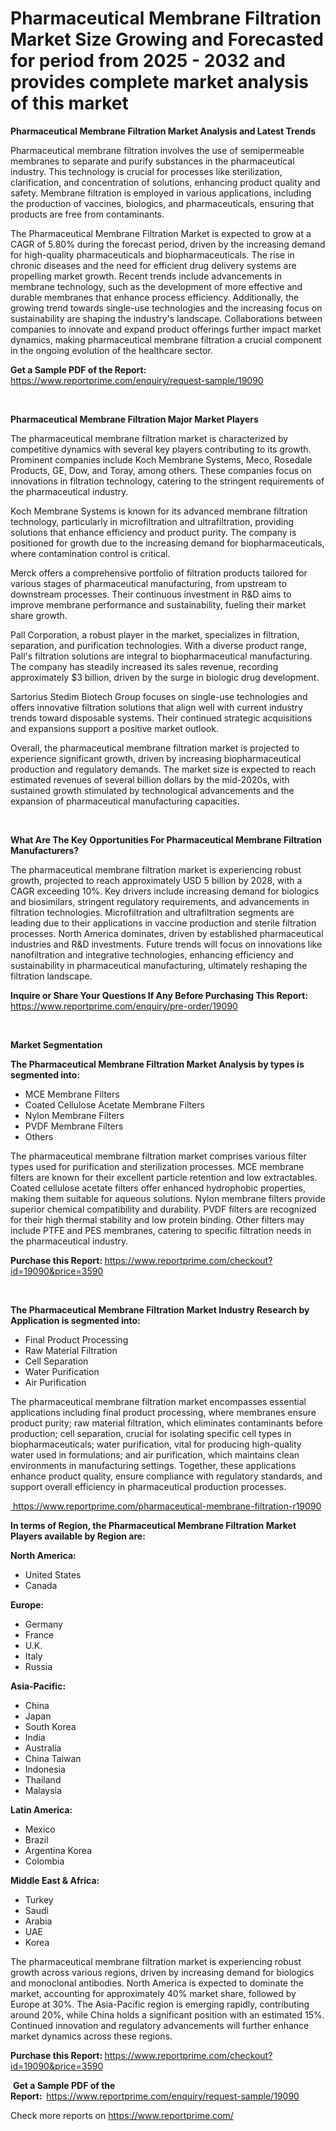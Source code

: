 <p><h1>Pharmaceutical Membrane Filtration Market Size Growing and Forecasted for period from 2025 - 2032 and provides complete market analysis of this market</h1></p><p><strong>Pharmaceutical Membrane Filtration Market Analysis and Latest Trends</strong></p>
<p><p>Pharmaceutical membrane filtration involves the use of semipermeable membranes to separate and purify substances in the pharmaceutical industry. This technology is crucial for processes like sterilization, clarification, and concentration of solutions, enhancing product quality and safety. Membrane filtration is employed in various applications, including the production of vaccines, biologics, and pharmaceuticals, ensuring that products are free from contaminants.</p><p>The Pharmaceutical Membrane Filtration Market is expected to grow at a CAGR of 5.80% during the forecast period, driven by the increasing demand for high-quality pharmaceuticals and biopharmaceuticals. The rise in chronic diseases and the need for efficient drug delivery systems are propelling market growth. Recent trends include advancements in membrane technology, such as the development of more effective and durable membranes that enhance process efficiency. Additionally, the growing trend towards single-use technologies and the increasing focus on sustainability are shaping the industry's landscape. Collaborations between companies to innovate and expand product offerings further impact market dynamics, making pharmaceutical membrane filtration a crucial component in the ongoing evolution of the healthcare sector.</p></p>
<p><strong>Get a Sample PDF of the Report:&nbsp;</strong> <a href="https://www.reportprime.com/enquiry/request-sample/19090?utm_campaign=3190&utm_medium=2&utm_source=Github&utm_content=ia&utm_term=19032025&utm_id=pharmaceutical-membrane-filtration">https://www.reportprime.com/enquiry/request-sample/19090</a></p>
<p>&nbsp;</p>
<p><strong>Pharmaceutical Membrane Filtration Major Market Players</strong></p>
<p><p>The pharmaceutical membrane filtration market is characterized by competitive dynamics with several key players contributing to its growth. Prominent companies include Koch Membrane Systems, Meco, Rosedale Products, GE, Dow, and Toray, among others. These companies focus on innovations in filtration technology, catering to the stringent requirements of the pharmaceutical industry.</p><p>Koch Membrane Systems is known for its advanced membrane filtration technology, particularly in microfiltration and ultrafiltration, providing solutions that enhance efficiency and product purity. The company is positioned for growth due to the increasing demand for biopharmaceuticals, where contamination control is critical.</p><p>Merck offers a comprehensive portfolio of filtration products tailored for various stages of pharmaceutical manufacturing, from upstream to downstream processes. Their continuous investment in R&D aims to improve membrane performance and sustainability, fueling their market share growth.</p><p>Pall Corporation, a robust player in the market, specializes in filtration, separation, and purification technologies. With a diverse product range, Pall's filtration solutions are integral to biopharmaceutical manufacturing. The company has steadily increased its sales revenue, recording approximately $3 billion, driven by the surge in biologic drug development.</p><p>Sartorius Stedim Biotech Group focuses on single-use technologies and offers innovative filtration solutions that align well with current industry trends toward disposable systems. Their continued strategic acquisitions and expansions support a positive market outlook.</p><p>Overall, the pharmaceutical membrane filtration market is projected to experience significant growth, driven by increasing biopharmaceutical production and regulatory demands. The market size is expected to reach estimated revenues of several billion dollars by the mid-2020s, with sustained growth stimulated by technological advancements and the expansion of pharmaceutical manufacturing capacities.</p></p>
<p>&nbsp;</p>
<p><strong>What Are The Key Opportunities For Pharmaceutical Membrane Filtration Manufacturers?</strong></p>
<p><p>The pharmaceutical membrane filtration market is experiencing robust growth, projected to reach approximately USD 5 billion by 2028, with a CAGR exceeding 10%. Key drivers include increasing demand for biologics and biosimilars, stringent regulatory requirements, and advancements in filtration technologies. Microfiltration and ultrafiltration segments are leading due to their applications in vaccine production and sterile filtration processes. North America dominates, driven by established pharmaceutical industries and R&D investments. Future trends will focus on innovations like nanofiltration and integrative technologies, enhancing efficiency and sustainability in pharmaceutical manufacturing, ultimately reshaping the filtration landscape.</p></p>
<p><strong>Inquire or Share Your Questions If Any Before Purchasing This Report:</strong> <a href="https://www.reportprime.com/enquiry/pre-order/19090?utm_campaign=3190&utm_medium=2&utm_source=Github&utm_content=ia&utm_term=19032025&utm_id=pharmaceutical-membrane-filtration">https://www.reportprime.com/enquiry/pre-order/19090</a></p>
<p>&nbsp;</p>
<p><strong>Market Segmentation</strong></p>
<p><strong>The Pharmaceutical Membrane Filtration Market Analysis by types is segmented into:</strong></p>
<p><ul><li>MCE Membrane Filters</li><li>Coated Cellulose Acetate Membrane Filters</li><li>Nylon Membrane Filters</li><li>PVDF Membrane Filters</li><li>Others</li></ul></p>
<p><p>The pharmaceutical membrane filtration market comprises various filter types used for purification and sterilization processes. MCE membrane filters are known for their excellent particle retention and low extractables. Coated cellulose acetate filters offer enhanced hydrophobic properties, making them suitable for aqueous solutions. Nylon membrane filters provide superior chemical compatibility and durability. PVDF filters are recognized for their high thermal stability and low protein binding. Other filters may include PTFE and PES membranes, catering to specific filtration needs in the pharmaceutical industry.</p></p>
<p><strong>Purchase this Report:&nbsp;</strong><a href="https://www.reportprime.com/checkout?id=19090&price=3590&utm_campaign=3190&utm_medium=2&utm_source=Github&utm_content=ia&utm_term=19032025&utm_id=pharmaceutical-membrane-filtration">https://www.reportprime.com/checkout?id=19090&price=3590</a></p>
<p>&nbsp;</p>
<p><strong>The Pharmaceutical Membrane Filtration Market Industry Research by Application is segmented into:</strong></p>
<p><ul><li>Final Product Processing</li><li>Raw Material Filtration</li><li>Cell Separation</li><li>Water Purification</li><li>Air Purification</li></ul></p>
<p><p>The pharmaceutical membrane filtration market encompasses essential applications including final product processing, where membranes ensure product purity; raw material filtration, which eliminates contaminants before production; cell separation, crucial for isolating specific cell types in biopharmaceuticals; water purification, vital for producing high-quality water used in formulations; and air purification, which maintains clean environments in manufacturing settings. Together, these applications enhance product quality, ensure compliance with regulatory standards, and support overall efficiency in pharmaceutical production processes.</p></p>
<p><a href="https://www.reportprime.com/pharmaceutical-membrane-filtration-r19090?utm_campaign=3190&utm_medium=2&utm_source=Github&utm_content=ia&utm_term=19032025&utm_id=pharmaceutical-membrane-filtration">&nbsp;https://www.reportprime.com/pharmaceutical-membrane-filtration-r19090</a></p>
<p><strong>In terms of Region, the Pharmaceutical Membrane Filtration Market Players available by Region are:</strong></p>
<p>
    <p> <strong> North America: </strong>
        <ul>
            <li>United States</li>
            <li>Canada</li>
        </ul>
        </p> 
    <p> <strong> Europe: </strong>
        <ul>
            <li>Germany</li>
            <li>France</li>
            <li>U.K.</li>
            <li>Italy</li>
            <li>Russia</li>
        </ul>
        </p> 
    <p> <strong> Asia-Pacific: </strong>
        <ul>
            <li>China</li>
            <li>Japan</li>
            <li>South Korea</li>
            <li>India</li>
            <li>Australia</li>
            <li>China Taiwan</li>
            <li>Indonesia</li>
            <li>Thailand</li>
            <li>Malaysia</li>
        </ul>
        </p> 
    <p> <strong> Latin America: </strong>
        <ul>
            <li>Mexico</li>
            <li>Brazil</li>
            <li>Argentina Korea</li>
            <li>Colombia</li>
        </ul>
        </p> 
    <p> <strong> Middle East & Africa: </strong>
        <ul>
            <li>Turkey</li>
            <li>Saudi</li>
            <li>Arabia</li>
            <li>UAE</li>
            <li>Korea</li>
        </ul>
    </p>
    </p>
<p><p>The pharmaceutical membrane filtration market is experiencing robust growth across various regions, driven by increasing demand for biologics and monoclonal antibodies. North America is expected to dominate the market, accounting for approximately 40% market share, followed by Europe at 30%. The Asia-Pacific region is emerging rapidly, contributing around 20%, while China holds a significant position with an estimated 15%. Continued innovation and regulatory advancements will further enhance market dynamics across these regions.</p></p>
<p><strong>Purchase this Report: </strong><a href="https://www.reportprime.com/checkout?id=19090&price=3590&utm_campaign=3190&utm_medium=2&utm_source=Github&utm_content=ia&utm_term=19032025&utm_id=pharmaceutical-membrane-filtration">https://www.reportprime.com/checkout?id=19090&price=3590</a></p>
<p>&nbsp;<strong>Get a Sample PDF of the Report:&nbsp;&nbsp;</strong><a href="https://www.reportprime.com/enquiry/request-sample/19090?utm_campaign=3190&utm_medium=2&utm_source=Github&utm_content=ia&utm_term=19032025&utm_id=pharmaceutical-membrane-filtration">https://www.reportprime.com/enquiry/request-sample/19090</a></p>
<p><strong></strong></p>
<p>Check more reports on <a href="https://www.reportprime.com/?utm_campaign=3190&utm_medium=2&utm_source=Github&utm_content=ia&utm_term=19032025&utm_id=pharmaceutical-membrane-filtration">https://www.reportprime.com/</a></p>